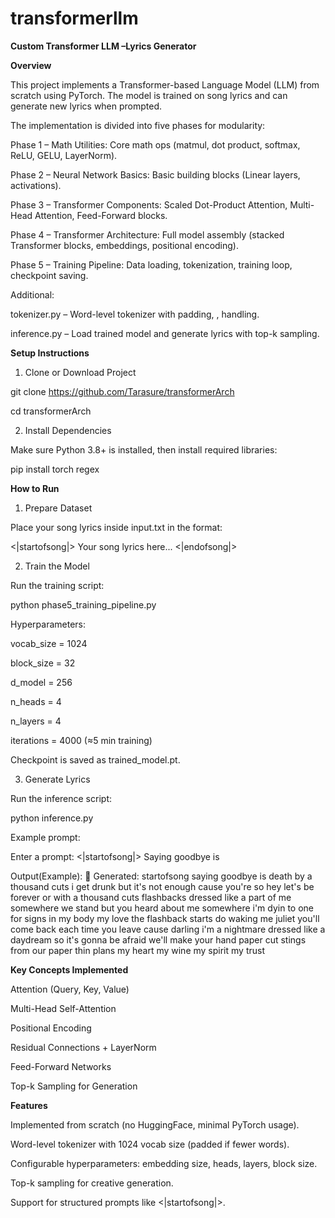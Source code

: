 # transformerllm
**Custom Transformer LLM –Lyrics Generator**

**Overview**

This project implements a Transformer-based Language Model (LLM) from scratch using PyTorch.
The model is trained on song lyrics and can generate new lyrics when prompted.

The implementation is divided into five phases for modularity:

Phase 1 – Math Utilities: Core math ops (matmul, dot product, softmax, ReLU, GELU, LayerNorm).

Phase 2 – Neural Network Basics: Basic building blocks (Linear layers, activations).

Phase 3 – Transformer Components: Scaled Dot-Product Attention, Multi-Head Attention, Feed-Forward blocks.

Phase 4 – Transformer Architecture: Full model assembly (stacked Transformer blocks, embeddings, positional encoding).

Phase 5 – Training Pipeline: Data loading, tokenization, training loop, checkpoint saving.

Additional:

tokenizer.py – Word-level tokenizer with padding, <UNK>, <PAD> handling.

inference.py – Load trained model and generate lyrics with top-k sampling.

**Setup Instructions**

1. Clone or Download Project

git clone https://github.com/Tarasure/transformerArch

cd transformerArch

2. Install Dependencies
   
Make sure Python 3.8+ is installed, then install required libraries:

pip install torch regex

**How to Run**

1. Prepare Dataset

Place your song lyrics inside input.txt in the format:

<|startofsong|>
Your song lyrics here...
<|endofsong|>

2. Train the Model
   
Run the training script:

python phase5_training_pipeline.py

Hyperparameters:

vocab_size = 1024

block_size = 32

d_model = 256

n_heads = 4

n_layers = 4

iterations = 4000 (≈5 min training)

Checkpoint is saved as trained_model.pt.

3. Generate Lyrics
   
Run the inference script:

python inference.py

Example prompt:

Enter a prompt: <|startofsong|> Saying goodbye is

Output(Example):
📝 Generated: startofsong saying goodbye is death by a thousand cuts i get drunk but it's not enough cause you're so hey let's be forever or with a thousand cuts flashbacks dressed like a part of me somewhere we stand but you heard about me somewhere i'm dyin to one for signs in my body my love the flashback starts do waking me juliet you'll come back each time you leave cause darling i'm a nightmare dressed like a daydream so it's gonna be afraid we'll make your hand paper cut stings from our paper thin plans my heart my wine my spirit my trust

**Key Concepts Implemented**

Attention (Query, Key, Value)

Multi-Head Self-Attention

Positional Encoding

Residual Connections + LayerNorm

Feed-Forward Networks

Top-k Sampling for Generation

**Features**

Implemented from scratch (no HuggingFace, minimal PyTorch usage).

Word-level tokenizer with 1024 vocab size (padded if fewer words).

Configurable hyperparameters: embedding size, heads, layers, block size.

Top-k sampling for creative generation.

Support for structured prompts like <|startofsong|>.
